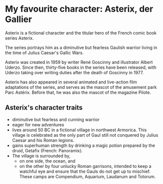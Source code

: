 # My favourite character: Asterix, der Gallier

Asterix is a fictional character and the titular hero of the French comic book series Asterix.

The series portrays him as a diminutive but fearless Gaulish warrior living in the time of Julius Caesar's Gallic Wars. 

Asterix was created in 1959 by writer René Goscinny and illustrator Albert Uderzo. Since then, thirty-five books in the series have been released, with Uderzo taking over writing duties after the death of Goscinny in 1977. 

Asterix has also appeared in several animated and live-action film adaptations of the series, and serves as the mascot of the amusement park Parc Astérix. 
Before that, he was also the mascot of the magazine Pilote.

## Asterix's character traits
* diminutive but fearless and cunning warrior
* eager for new adventures
* lives around 50 BC in a fictional village in northwest Armorica. This village is celebrated as the only part of Gaul still not conquered by Julius Caesar and his Roman legions. 
* gains superhuman strength by drinking a magic potion prepared by the druid, Getafix (French: Panoramix). 
* The village is surrounded by, 
	* on one side, the ocean, and 
	* on the other by four unlucky Roman garrisons, intended to keep a watchful eye and ensure that the Gauls do not get up to mischief. 
	These camps are Compendium, Aquarium, Laudanum and Totorum.
